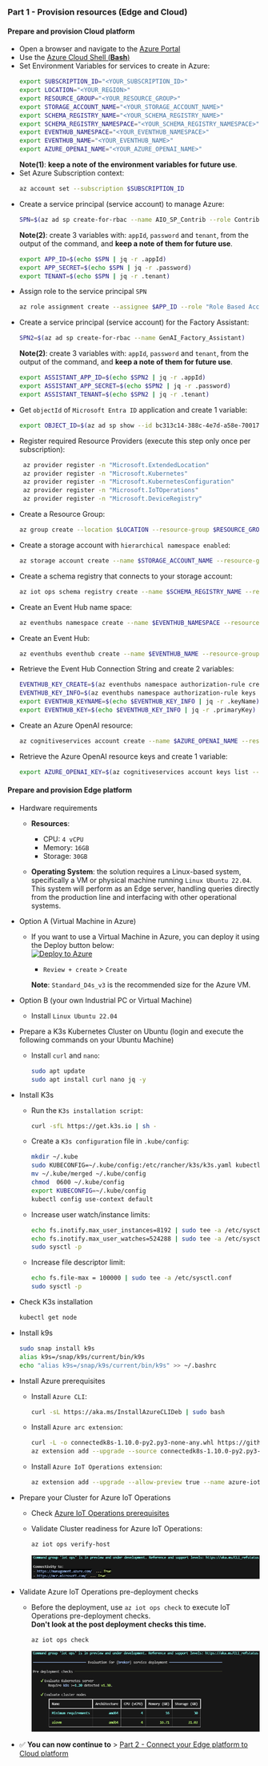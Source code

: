 ### Part 1 - Provision resources (Edge and Cloud)

#### Prepare and provision Cloud platform
   - Open a browser and navigate to the [Azure Portal](https://portal.azure.com/)
   - Use the [Azure Cloud Shell (**Bash**)](https://learn.microsoft.com/en-us/azure/cloud-shell/get-started/ephemeral?tabs=azurecli#start-cloud-shell)
   - Set Environment Variables for services to create in Azure:
     ```bash
     export SUBSCRIPTION_ID="<YOUR_SUBSCRIPTION_ID>"
     export LOCATION="<YOUR_REGION>"
     export RESOURCE_GROUP="<YOUR_RESOURCE_GROUP>"
     export STORAGE_ACCOUNT_NAME="<YOUR_STORAGE_ACCOUNT_NAME>"
     export SCHEMA_REGISTRY_NAME="<YOUR_SCHEMA_REGISTRY_NAME>"
     export SCHEMA_REGISTRY_NAMESPACE="<YOUR_SCHEMA_REGISTRY_NAMESPACE>"
     export EVENTHUB_NAMESPACE="<YOUR_EVENTHUB_NAMESPACE>"
     export EVENTHUB_NAME="<YOUR_EVENTHUB_NAME>"
     export AZURE_OPENAI_NAME="<YOUR_AZURE_OPENAI_NAME>"
     ```
     **Note(1)**: **keep a note of the environment variables for future use**.
   - Set Azure Subscription context:
     ```bash
     az account set --subscription $SUBSCRIPTION_ID
     ```
   - Create a service principal (service account) to manage Azure:
     ```bash
     SPN=$(az ad sp create-for-rbac --name AIO_SP_Contrib --role Contributor --scopes /subscriptions/$SUBSCRIPTION_ID)
     ```
      **Note(2)**: create 3 variables with: `appId`, `password` and `tenant`, from the output of the command, and **keep a note of them for future use**.
     ```bash
     export APP_ID=$(echo $SPN | jq -r .appId)
     export APP_SECRET=$(echo $SPN | jq -r .password)
     export TENANT=$(echo $SPN | jq -r .tenant)
     ```
   - Assign role to the service principal `SPN`
      ```bash
      az role assignment create --assignee $APP_ID --role "Role Based Access Control Administrator" --scope subscriptions/$SUBSCRIPTION_ID/resourceGroups/$RESOURCE_GROUP
      ```
   - Create a service principal (service account) for the Factory Assistant:
     ```bash
     SPN2=$(az ad sp create-for-rbac --name GenAI_Factory_Assistant)
     ```
      **Note(2)**: create 3 variables with: `appId`, `password` and `tenant`, from the output of the command, and **keep a note of them for future use**.
     ```bash
     export ASSISTANT_APP_ID=$(echo $SPN2 | jq -r .appId)
     export ASSISTANT_APP_SECRET=$(echo $SPN2 | jq -r .password)
     export ASSISTANT_TENANT=$(echo $SPN2 | jq -r .tenant)
     ```
   - Get `objectId` of `Microsoft Entra ID` application and create 1 variable:
     ```bash
     export OBJECT_ID=$(az ad sp show --id bc313c14-388c-4e7d-a58e-70017303ee3b --query id --output tsv)
     ```
   - Register required Resource Providers (execute this step only once per subscription):
     ```bash
      az provider register -n "Microsoft.ExtendedLocation"
      az provider register -n "Microsoft.Kubernetes"
      az provider register -n "Microsoft.KubernetesConfiguration"
      az provider register -n "Microsoft.IoTOperations"
      az provider register -n "Microsoft.DeviceRegistry"
     ```
   - Create a Resource Group:
     ```bash
     az group create --location $LOCATION --resource-group $RESOURCE_GROUP --subscription $SUBSCRIPTION_ID
     ```
   - Create a storage account with `hierarchical namespace enabled`:
     ```bash
     az storage account create --name $STORAGE_ACCOUNT_NAME --resource-group $RESOURCE_GROUP --enable-hierarchical-namespace
     ```
   - Create a schema registry that connects to your storage account:
     ```bash
     az iot ops schema registry create --name $SCHEMA_REGISTRY_NAME --resource-group $RESOURCE_GROUP --registry-namespace $SCHEMA_REGISTRY_NAMESPACE --sa-resource-id $(az storage account show --name $STORAGE_ACCOUNT_NAME --resource-group $RESOURCE_GROUP -o tsv --query id)
     ```
   - Create an Event Hub name space:
     ```bash
     az eventhubs namespace create --name $EVENTHUB_NAMESPACE --resource-group $RESOURCE_GROUP --location $LOCATION
     ```
   - Create an Event Hub:
     ```bash
     az eventhubs eventhub create --name $EVENTHUB_NAME --resource-group $RESOURCE_GROUP --namespace-name $EVENTHUB_NAMESPACE
     ```
   - Retrieve the Event Hub Connection String and create 2 variables:
     ```bash
     EVENTHUB_KEY_CREATE=$(az eventhubs namespace authorization-rule create --resource-group $RESOURCE_GROUP --namespace-name $EVENTHUB_NAMESPACE --name Listen --rights Listen)
     EVENTHUB_KEY_INFO=$(az eventhubs namespace authorization-rule keys list --resource-group $RESOURCE_GROUP --namespace-name $EVENTHUB_NAMESPACE --name Listen)
     export EVENTHUB_KEYNAME=$(echo $EVENTHUB_KEY_INFO | jq -r .keyName)
     export EVENTHUB_KEY=$(echo $EVENTHUB_KEY_INFO | jq -r .primaryKey)
     ```
   - Create an Azure OpenAI resource:
     ```bash
     az cognitiveservices account create --name $AZURE_OPENAI_NAME --resource-group $RESOURCE_GROUP --location eastus --kind OpenAI --sku s0 --subscription $SUBSCRIPTION_ID
     ```
   - Retrieve the Azure OpenAI resource keys and create 1 variable:
     ```bash
     export AZURE_OPENAI_KEY=$(az cognitiveservices account keys list --name $AZURE_OPENAI_NAME --resource-group $RESOURCE_GROUP --query key1 --output tsv)
     ```
#### Prepare and provision Edge platform

- Hardware requirements
  - **Resources**: 
      - CPU: `4 vCPU`
      - Memory: `16GB`
      - Storage: `30GB`

  - **Operating System**: the solution requires a Linux-based system, specifically a VM or physical machine running `Linux Ubuntu 22.04`. This system will perform as an Edge server, handling queries directly from the production line and interfacing with other operational systems.

- Option A (Virtual Machine in Azure)
   - If you want to use a Virtual Machine in Azure, you can deploy it using the Deploy button below:  
      [![Deploy to Azure](https://aka.ms/deploytoazurebutton)](https://portal.azure.com/#create/Microsoft.Template/uri/https%3A%2F%2Fraw.githubusercontent.com%2Fchriscrcodes%2Fsmart-factory%2Frefs%2Fheads%2Fmain%2Fartifacts%2Ftemplates%2Fvm%2Fazuredeploy.json)
      - `Review + create` > `Create`

      **Note**: `Standard_D4s_v3` is the recommended size for the Azure VM.

- Option B (your own Industrial PC or Virtual Machine)
  - Install `Linux Ubuntu 22.04`

- Prepare a K3s Kubernetes Cluster on Ubuntu (login and execute the following commands on your Ubuntu Machine)
   - Install `curl` and `nano`:
     ```bash
     sudo apt update
     sudo apt install curl nano jq -y
     ```
- Install K3s
   - Run the `K3s installation script`:
     ```bash
     curl -sfL https://get.k3s.io | sh -
     ```
   - Create a `K3s configuration` file in `.kube/config`:
     ```bash
     mkdir ~/.kube
     sudo KUBECONFIG=~/.kube/config:/etc/rancher/k3s/k3s.yaml kubectl config view --flatten > ~/.kube/merged
     mv ~/.kube/merged ~/.kube/config
     chmod  0600 ~/.kube/config
     export KUBECONFIG=~/.kube/config
     kubectl config use-context default
     ```
   - Increase user watch/instance limits:
     ```bash
     echo fs.inotify.max_user_instances=8192 | sudo tee -a /etc/sysctl.conf
     echo fs.inotify.max_user_watches=524288 | sudo tee -a /etc/sysctl.conf
     sudo sysctl -p
     ```
   - Increase file descriptor limit:
     ```bash
     echo fs.file-max = 100000 | sudo tee -a /etc/sysctl.conf
     sudo sysctl -p
     ```
- Check K3s installation
  ```bash
  kubectl get node
  ```
- Install k9s
    ```bash
    sudo snap install k9s
    alias k9s=/snap/k9s/current/bin/k9s
    echo "alias k9s=/snap/k9s/current/bin/k9s" >> ~/.bashrc
    ```
- Install Azure prerequisites
  - Install `Azure CLI`:
    ```bash
    curl -sL https://aka.ms/InstallAzureCLIDeb | sudo bash
    ```
  - Install `Azure arc extension`:
    ```bash
    curl -L -o connectedk8s-1.10.0-py2.py3-none-any.whl https://github.com/AzureArcForKubernetes/azure-cli-extensions/raw/refs/heads/connectedk8s/public/cli-extensions/connectedk8s-1.10.0-py2.py3-none-any.whl  
    az extension add --upgrade --source connectedk8s-1.10.0-py2.py3-none-any.whl
    ```
  - Install `Azure IoT Operations extension`:
    ```bash
    az extension add --upgrade --allow-preview true --name azure-iot-ops
    ```

- Prepare your Cluster for Azure IoT Operations
   - Check [Azure IoT Operations prerequisites](https://learn.microsoft.com/en-us/azure/iot-operations/deploy-iot-ops/howto-deploy-iot-operations?tabs=cli#prerequisites)

   - Validate Cluster readiness for Azure IoT Operations:
     ```bash
     az iot ops verify-host     
     ```

      ![az-iot-ops-verify-host](./artifacts/media/az-iot-ops-verify-host.png "az-iot-ops-verify-host")

- Validate Azure IoT Operations pre-deployment checks  
    - Before the deployment, use `az iot ops check` to execute IoT Operations pre-deployment checks.  
    **Don't look at the post deployment checks this time.**
      ```bash
      az iot ops check
      ```

      ![az-iot-ops-check-pre](./artifacts/media/az-iot-ops-check-pre.png "az-iot-ops-check-pre")
      
- ✅ **You can now continue to** > [Part 2 - Connect your Edge platform to Cloud platform](./INSTALL-2.md)